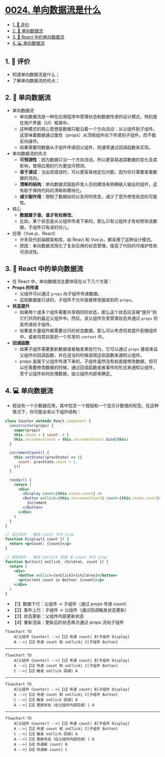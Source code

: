 # [0024. 单向数据流是什么](https://github.com/tnotesjs/TNotes.react/tree/main/notes/0024.%20%E5%8D%95%E5%90%91%E6%95%B0%E6%8D%AE%E6%B5%81%E6%98%AF%E4%BB%80%E4%B9%88)

<!-- region:toc -->

- [1. 🫧 评价](#1--评价)
- [2. 📒 单向数据流](#2--单向数据流)
- [3. 📒 React 中的单向数据流](#3--react-中的单向数据流)
- [4. 💻 单向数据流](#4--单向数据流)

<!-- endregion:toc -->

## 1. 🫧 评价

- 知道单向数据流是什么；
- 了解单向数据流的优点；

## 2. 📒 单向数据流

- 单向数据流
  - 单向数据流是一种在应用程序中管理状态和数据传递的设计模式，特别是在用户界面（UI）框架中。
  - 这种模式的核心思想是数据只能沿着一个方向流动：从父组件到子组件。这意味着数据通过属性（props）从顶层组件向下传递到子组件，而不能反向操作。
  - 如果需要将数据从子组件传递回父组件，则通常通过回调函数来实现。
- 单向数据流的优点
  - **可预测性**：因为数据只沿一个方向流动，所以更容易追踪数据的变化及其影响，使得应用的行为更加可预测。
  - **易于调试**：当出现错误时，可以更容易地定位问题，因为你只需要查看数据的流向。
  - **清晰的结构**：单向数据流鼓励开发人员创建具有明确输入输出的组件，这有助于保持代码的清晰和模块化。
  - **减少副作用**：限制了数据如何以及何时改变，减少了意外修改状态的可能性。
- 核心
  - **数据属于谁，谁才有权修改**。
  - 比如，某个状态是从父组件传递下来的，那么只有父组件才有权修改该数据，子组件只有读的份儿。
- 应用（Vue.js、React）
  - 许多现代前端框架和库，如 React 和 Vue.js，都采用了这种设计模式。
  - 原因：单向数据流简化了复杂应用的状态管理，提高了代码的可维护性和可测试性。

## 3. 📒 React 中的单向数据流

- 在 React 中，单向数据流主要体现在以下几个方面：
- **Props 的传递**
  - 父组件可以通过 `props` 向子组件传递数据。
  - 这些数据是只读的，子组件不允许直接修改接收到的 `props`。
- **状态提升**
  - 如果两个或多个组件需要共享相同的状态，那么这个状态应该被“提升”到它们共同的最近父组件中。然后，该父组件负责管理状态并通过 `props` 将其传递给子组件。
  - 如果是大量组件都需要访问的状态数据，那么可以考虑将其提升到根组件中，或者将其封装到一个共享的 `context` 中。
- **回调函数**
  - 如果子组件需要更新数据或者触发某些行为，它可以通过 `props` 接收来自父组件的回调函数，并在适当的时候调用这些函数来通知父组件。
  - props 是属于父组件传递下来的，子组件虽然没有权直接修改数据，但可以在需要修改数据的时候，通过回调函数或者事件的形式来通知父组件，至于父组件如何处理数据，由父组件内部来确定。

## 4. 💻 单向数据流

- 假设有一个计数器应用，其中包含一个按钮和一个显示计数值的标签。在这种情况下，你可能会有以下组件结构：

```jsx
class Counter extends React.Component {
  constructor(props) {
    super(props)
    this.state = { count: 0 }
    this.incrementCount = this.incrementCount.bind(this)
  }

  incrementCount() {
    this.setState((prevState) => ({
      count: prevState.count + 1,
    }))
  }

  render() {
    return (
      <div>
        <Display count={this.state.count} />
        <Button onClick={this.incrementCount} count={this.state.count}>
          Increment
        </Button>
      </div>
    )
  }
}

// 显示组件 - 接收 count 作为 prop
function Display({ count }) {
  return <p>Count: {count}</p>
}

// 按钮组件 - 接收 onClick 回调 和 count 作为 prop
function Button({ onClick, children, count }) {
  return (
    <div>
      <button onClick={onClick}>{children}</button>
      <p>Current count in Button: {count}</p>
    </div>
  )
}
```

- 【1】数据下行：父组件 → 子组件（通过 props 传递 count）
- 【2】事件上行：子组件 → 父组件（通过回调触发状态更新）
- 【3】状态更新：父组件内部更新状态
- 【4】重新渲染：更新后的状态再次通过 props 流向子组件

```mermaid
flowchart TD
    A[父组件 Counter] -->|【1】传递 count| B[子组件 Display]
    A -->|【1】传递 count 和 onClick| C[子组件 Button]
```

---

```mermaid
flowchart TD
    A[父组件 Counter] -->|【1】传递 count| B[子组件 Display]
    A -->|【1】传递 count 和 onClick| C[子组件 Button]
    C -->|【2】触发 onClick 回调| A
```

---

```mermaid
flowchart TD
    A[父组件 Counter] -->|【1】传递 count| B[子组件 Display]
    A -->|【1】传递 count 和 onClick| C[子组件 Button]
    C -->|【2】触发 onClick 回调| A
    A -->|【3】更新状态（在父组件内部完成）| A
```

---

```mermaid
flowchart TD
    A[父组件 Counter] -->|【1】传递 count| B[子组件 Display]
    A -->|【1】传递 count 和 onClick| C[子组件 Button]
    C -->|【2】触发 onClick 回调| A
    A -->|【3】更新状态（在父组件内部完成）| A
    A -->|【4】传递新 count| B
    A -->|【4】传递新 count| C
```
